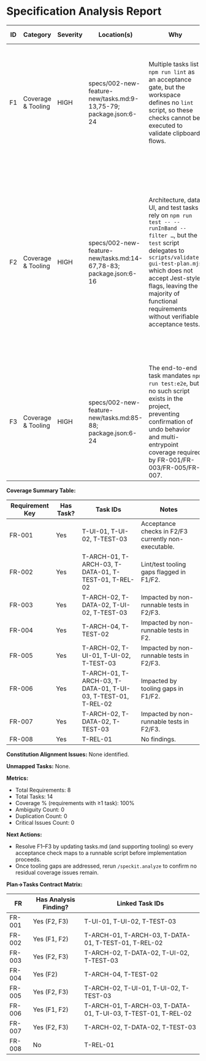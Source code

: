 # Specification Analysis Report

| ID | Category | Severity | Location(s) | Why | Concrete Fix | FR+Task Linkage |
|----|----------|----------|-------------|-----|---------------|-----------------|
| F1 | Coverage & Tooling | HIGH | specs/002-new-feature-new/tasks.md:9-13,75-79; package.json:6-24 | Multiple tasks list `npm run lint` as an acceptance gate, but the workspace defines no `lint` script, so these checks cannot be executed to validate clipboard flows. | Replace the nonexistent lint command with a real quality gate (e.g., add an ESLint script) or update acceptance checks to reference available tooling before implementation begins. | FR-002/FR-006 via T-ARCH-01 and T-TEST-01. |
| F2 | Coverage & Tooling | HIGH | specs/002-new-feature-new/tasks.md:14-67,78-83; package.json:6-16 | Architecture, data, UI, and test tasks rely on `npm run test -- --runInBand --filter …`, but the `test` script delegates to `scripts/validate-gui-test-plan.mjs` which does not accept Jest-style flags, leaving the majority of functional requirements without verifiable acceptance tests. | Align acceptance checks with executable commands (e.g., document how to target validations inside `validate-gui-test-plan.mjs` or introduce scoped test runners) so each FR-backed task has a runnable test gate. | FR-001/FR-002/FR-003/FR-004/FR-005/FR-006/FR-007 via T-ARCH-02, T-ARCH-03, T-ARCH-04, T-DATA-02, T-UI-01, T-UI-02, T-UI-03, T-TEST-01, T-TEST-02. |
| F3 | Coverage & Tooling | HIGH | specs/002-new-feature-new/tasks.md:85-88; package.json:6-24 | The end-to-end task mandates `npm run test:e2e`, but no such script exists in the project, preventing confirmation of undo behavior and multi-entrypoint coverage required by FR-001/FR-003/FR-005/FR-007. | Define an `test:e2e` script (or reference an existing equivalent) so QA can execute the promised scenario coverage before release. | FR-001/FR-003/FR-005/FR-007 via T-TEST-03. |

**Coverage Summary Table:**

| Requirement Key | Has Task? | Task IDs | Notes |
|-----------------|-----------|----------|-------|
| FR-001 | Yes | T-UI-01, T-UI-02, T-TEST-03 | Acceptance checks in F2/F3 currently non-executable. |
| FR-002 | Yes | T-ARCH-01, T-ARCH-03, T-DATA-01, T-TEST-01, T-REL-02 | Lint/test tooling gaps flagged in F1/F2. |
| FR-003 | Yes | T-ARCH-02, T-DATA-02, T-UI-02, T-TEST-03 | Impacted by non-runnable tests in F2/F3. |
| FR-004 | Yes | T-ARCH-04, T-TEST-02 | Impacted by non-runnable tests in F2. |
| FR-005 | Yes | T-ARCH-02, T-UI-01, T-UI-02, T-TEST-03 | Impacted by non-runnable tests in F2/F3. |
| FR-006 | Yes | T-ARCH-01, T-ARCH-03, T-DATA-01, T-UI-03, T-TEST-01, T-REL-02 | Impacted by tooling gaps in F1/F2. |
| FR-007 | Yes | T-ARCH-02, T-DATA-02, T-TEST-03 | Impacted by non-runnable tests in F2/F3. |
| FR-008 | Yes | T-REL-01 | No findings. |

**Constitution Alignment Issues:** None identified.

**Unmapped Tasks:** None.

**Metrics:**
- Total Requirements: 8
- Total Tasks: 14
- Coverage % (requirements with ≥1 task): 100%
- Ambiguity Count: 0
- Duplication Count: 0
- Critical Issues Count: 0

**Next Actions:**
- Resolve F1–F3 by updating tasks.md (and supporting tooling) so every acceptance check maps to a runnable script before implementation proceeds.
- Once tooling gaps are addressed, rerun `/speckit.analyze` to confirm no residual coverage issues remain.

**Plan→Tasks Contract Matrix:**

| FR | Has Analysis Finding? | Linked Task IDs |
|----|-----------------------|-----------------|
| FR-001 | Yes (F2, F3) | T-UI-01, T-UI-02, T-TEST-03 |
| FR-002 | Yes (F1, F2) | T-ARCH-01, T-ARCH-03, T-DATA-01, T-TEST-01, T-REL-02 |
| FR-003 | Yes (F2, F3) | T-ARCH-02, T-DATA-02, T-UI-02, T-TEST-03 |
| FR-004 | Yes (F2) | T-ARCH-04, T-TEST-02 |
| FR-005 | Yes (F2, F3) | T-ARCH-02, T-UI-01, T-UI-02, T-TEST-03 |
| FR-006 | Yes (F1, F2) | T-ARCH-01, T-ARCH-03, T-DATA-01, T-UI-03, T-TEST-01, T-REL-02 |
| FR-007 | Yes (F2, F3) | T-ARCH-02, T-DATA-02, T-TEST-03 |
| FR-008 | No | T-REL-01 |
